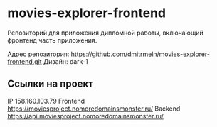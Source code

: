# movies-explorer-frontend
Репозиторий для приложения дипломной работы, включающий фронтенд часть приложения.
  
Адрес репозитория: https://github.com/dmitrmeln/movies-explorer-frontend.git
Дизайн: dark-1


## Ссылки на проект

IP 158.160.103.79
Frontend https://moviesproject.nomoredomainsmonster.ru/
Backend https://api.moviesproject.nomoredomainsmonster.ru/
